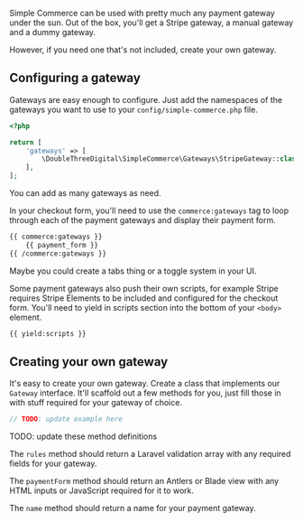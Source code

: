 Simple Commerce can be used with pretty much any payment gateway under the sun. Out of the box, you'll get a Stripe gateway, a manual gateway and a dummy gateway.

However, if you need one that's not included, create your own gateway.

## Configuring a gateway

Gateways are easy enough to configure. Just add the namespaces of the gateways you want to use to your `config/simple-commerce.php` file.

```php
<?php

return [
    'gateways' => [
        \DoubleThreeDigital\SimpleCommerce\Gateways\StripeGateway::class => [],
    ],
];
```

You can add as many gateways as need.

In your checkout form, you'll need to use the `commerce:gateways` tag to loop through each of the payment gateways and display their payment form.

```html
{{ commerce:gateways }}
    {{ payment_form }}
{{ /commerce:gateways }}
```

Maybe you could create a tabs thing or a toggle system in your UI. 

Some payment gateways also push their own scripts, for example Stripe requires Stripe Elements to be included and configured for the checkout form. You'll need to yield in scripts section into the bottom of your `<body>` element.

```html
{{ yield:scripts }}
```

## Creating your own gateway

It's easy to create your own gateway. Create a class that implements our `Gateway` interface. It'll scaffold out a few methods for you, just fill those in with stuff required for your gateway of choice.

```php
// TODO: update example here
```

TODO: update these method definitions

The `rules` method should return a Laravel validation array with any required fields for your gateway.

The `paymentForm` method should return an Antlers or Blade view with any HTML inputs or JavaScript required for it to work.

The `name` method should return a name for your payment gateway.
